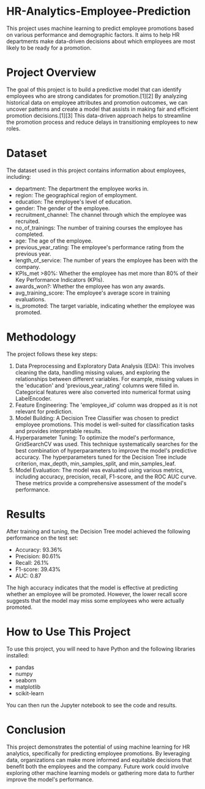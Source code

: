 # HR-Analytics-Employee-Prediction
This project uses machine learning to predict employee promotions based on various performance and demographic factors. It aims to help HR departments make data-driven decisions about which employees are most likely to be ready for a promotion.

# Project Overview
The goal of this project is to build a predictive model that can identify employees who are strong candidates for promotion.[1][2] By analyzing historical data on employee attributes and promotion outcomes, we can uncover patterns and create a model that assists in making fair and efficient promotion decisions.[1][3] This data-driven approach helps to streamline the promotion process and reduce delays in transitioning employees to new roles.

# Dataset
The dataset used in this project contains information about employees, including:
* department: The department the employee works in.
* region: The geographical region of employment.
* education: The employee's level of education.
* gender: The gender of the employee.
* recruitment_channel: The channel through which the employee was recruited.
* no_of_trainings: The number of training courses the employee has completed.
* age: The age of the employee.
* previous_year_rating: The employee's performance rating from the previous year.
* length_of_service: The number of years the employee has been with the company.
* KPIs_met >80%: Whether the employee has met more than 80% of their Key Performance Indicators (KPIs).
* awards_won?: Whether the employee has won any awards.
* avg_training_score: The employee's average score in training evaluations.
* is_promoted: The target variable, indicating whether the employee was promoted.
# Methodology
The project follows these key steps:
1. Data Preprocessing and Exploratory Data Analysis (EDA): This involves cleaning the data, handling missing values, and exploring the relationships between different variables. For example, missing values in the 'education' and 'previous_year_rating' columns were filled in. Categorical features were also converted into numerical format using LabelEncoder.
2. Feature Engineering: The 'employee_id' column was dropped as it is not relevant for prediction.
3. Model Building: A Decision Tree Classifier was chosen to predict employee promotions. This model is well-suited for classification tasks and provides interpretable results.
4. Hyperparameter Tuning: To optimize the model's performance, GridSearchCV was used. This technique systematically searches for the best combination of hyperparameters to improve the model's predictive accuracy. The hyperparameters tuned for the Decision Tree include criterion, max_depth, min_samples_split, and min_samples_leaf.
5. Model Evaluation: The model was evaluated using various metrics, including accuracy, precision, recall, F1-score, and the ROC AUC curve. These metrics provide a comprehensive assessment of the model's performance.
# Results
After training and tuning, the Decision Tree model achieved the following performance on the test set:
* Accuracy: 93.36%
* Precision: 80.61%
* Recall: 26.1%
* F1-score: 39.43%
* AUC: 0.87

The high accuracy indicates that the model is effective at predicting whether an employee will be promoted. However, the lower recall score suggests that the model may miss some employees who were actually promoted.
# How to Use This Project
To use this project, you will need to have Python and the following libraries installed:
* pandas
* numpy
* seaborn
* matplotlib
* scikit-learn

You can then run the Jupyter notebook to see the code and results.
# Conclusion
This project demonstrates the potential of using machine learning for HR analytics, specifically for predicting employee promotions. By leveraging data, organizations can make more informed and equitable decisions that benefit both the employees and the company. Future work could involve exploring other machine learning models or gathering more data to further improve the model's performance.
